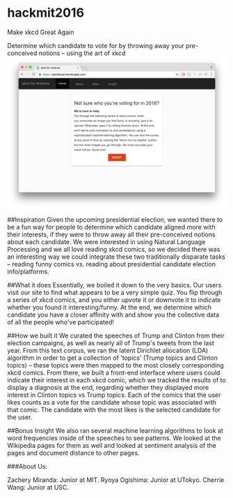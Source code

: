 # hackmit2016
Make xkcd Great Again

Determine which candidate to vote for by throwing away your pre-conceived notions – using the art of xkcd
![Screengrab](client/img/screengrab.png)

##Inspiration
Given the upcoming presidential election, we wanted there to be a fun way for people to determine which candidate aligned more with their interests, if they were to throw away all their pre-conceived notions about each candidate. We were interested in using Natural Language Processing and we all love reading xkcd comics, so we decided there was an interesting way we could integrate these two traditionally disparate tasks – reading funny comics vs. reading about presidential candidate election info/platforms.


##What it does
Essentially, we boiled it down to the very basics. Our users visit our site to find what appears to be a very simple quiz. You flip through a series of xkcd comics, and you either upvote it or downvote it to indicate whether you found it interesting/funny. At the end, we determine which candidate you have a closer affinity with and show you the collective data of all the people who've participated! 

##How we built it
We curated the speeches of Trump and Clinton from their election campaigns, as well as nearly all of Trump's tweets from the last year. From this text corpus, we ran the latent Dirichlet allocation (LDA) algorithm in order to get a collection of 'topics' (Trump topics and Clinton topics) – these topics were then mapped to the most closely corresponding xkcd comics. From there, we built a front-end interface where users could indicate their interest in each xkcd comic, which we tracked the results of to display a diagnosis at the end, regarding whether they displayed more interest in Clinton topics vs Trump topics. Each of the comics that the user likes counts as a vote for the candidate whose topic was associated with that comic. The candidate with the most likes is the selected candidate for the user. 


##Bonus Insight
We also ran several machine learning algorithms to look at word frequencies inside of the speeches to see patterns. We looked at the Wikipedia pages for them as well and looked at sentiment analysis of the pages and document distance to other pages. 

###About Us:

Zachery Miranda: Junior at MIT. 
Ryoya Ogishima: Junior at UTokyo. 
Cherrie Wang: Junior at USC. 